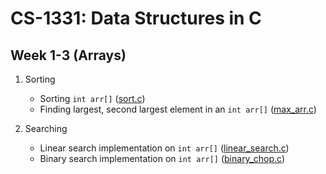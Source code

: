 # CS-1331: Data Structures in C

## Week 1-3 (Arrays)

1. Sorting
   * Sorting `int arr[]` ([sort.c](sort.c))
   * Finding largest, second largest element in an `int arr[]` ([max_arr.c](max_arr.c))

2. Searching
   * Linear search implementation on `int arr[]` ([linear_search.c](linear_search.c))
   * Binary search implementation on `int arr[]` ([binary_chop.c](binary_chop.c))